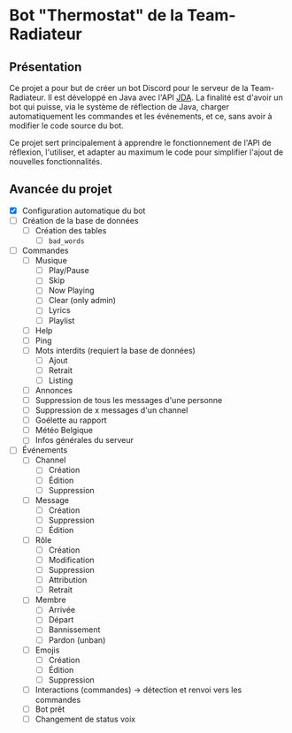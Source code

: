 # Bot "Thermostat" de la Team-Radiateur
## Présentation
Ce projet a pour but de créer un bot Discord pour le serveur de la Team-Radiateur. Il est développé en Java avec l'API [JDA](https://jda.wiki/).
La finalité est d'avoir un bot qui puisse, via le système de réflection de Java, charger automatiquement les commandes et les événements, et ce, sans avoir à modifier le code source du bot.

Ce projet sert principalement à apprendre le fonctionnement de l'API de réflexion, l'utiliser, et adapter au maximum le code pour simplifier l'ajout de nouvelles fonctionnalités.

## Avancée du projet
- [x] Configuration automatique du bot
- [ ] Création de la base de données
  - [ ] Création des tables
    - [ ] `bad_words`
- [ ] Commandes
  - [ ] Musique
    - [ ] Play/Pause
    - [ ] Skip
    - [ ] Now Playing
    - [ ] Clear (only admin)
    - [ ] Lyrics
    - [ ] Playlist
  - [ ] Help
  - [ ] Ping
  - [ ] Mots interdits (requiert la base de données)
    - [ ] Ajout
    - [ ] Retrait
    - [ ] Listing
  - [ ] Annonces
  - [ ] Suppression de tous les messages d'une personne
  - [ ] Suppression de x messages d'un channel
  - [ ] Goélette au rapport
  - [ ] Météo Belgique
  - [ ] Infos générales du serveur
- [ ] Événements
  - [ ] Channel
    - [ ] Création
    - [ ] Édition
    - [ ] Suppression
  - [ ] Message
    - [ ] Création
    - [ ] Suppression
    - [ ] Édition
  - [ ] Rôle
    - [ ] Création
    - [ ] Modification
    - [ ] Suppression
    - [ ] Attribution
    - [ ] Retrait
  - [ ] Membre
    - [ ] Arrivée
    - [ ] Départ
    - [ ] Bannissement
    - [ ] Pardon (unban)
  - [ ] Emojis
    - [ ] Création
    - [ ] Édition
    - [ ] Suppression
  - [ ] Interactions (commandes) → détection et renvoi vers les commandes
  - [ ] Bot prêt
  - [ ] Changement de status voix
